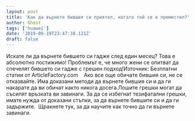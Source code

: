 ```yaml
---
layout: post
title: 'Как да върнете бившия си приятел, когато той се е преместил?'
author: Ghost
tags: ['huawei']
date: '2019-09-19T23:47:38.121Z'
draft: false
---
```


Искате ли да върнете бившето си гадже след един месец? Това е абсолютно постижимо! Проблемът е, че много жени се опитват да спечелят бившето си гадже с грешен подход!Източник: Безплатни статии от ArticleFactory.com    Ако все още обичате бившия си, не се отказвайте. Има доказани методи да върнете бившия си и да ги накарате да ви обичат както никога досега.Лошите грешки могат да съсипят връзката ви завинаги. За да се избегнат тезифатални грешки, имате нужда от доказани стъпки, за да върнете бившите си и да ги задържите.  Щракнете тук, за да научите как точно да ги върнете завинаги.
